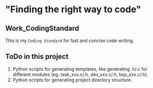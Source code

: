 # "Finding the right way to code"

## Work_CodingStandard

This is my `Coding Standard` for fast and concise code writing.

## ToDo in this project

1. Python scripts for generating templates, like generating .h/.c for different modules (eg. task_xxx.c/.h, dev_xxx.c/.h, bsp_xxx.c/.h).
2. Python scripts for generating project directory structure.
